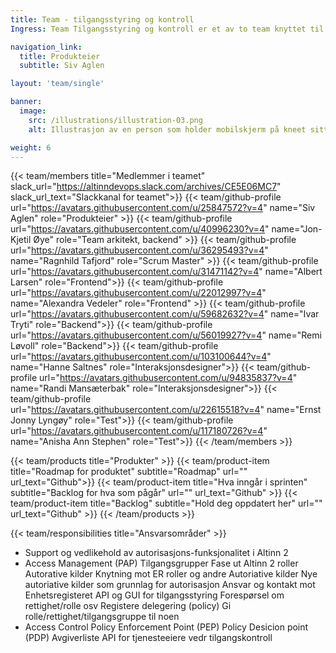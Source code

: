 ```yaml
---
title: Team - tilgangsstyring og kontroll
Ingress: Team Tilgangsstyring og kontroll er et av to team knyttet til Altinn autorisasjon som har hovedansvar alt rundt tilgangsstyring i Altinn 2 og Altinn 3

navigation_link:
  title: Produkteier
  subtitle: Siv Aglen

layout: 'team/single'

banner:
  image:
    src: /illustrations/illustration-03.png
    alt: Illustrasjon av en person som holder mobilskjerm på kneet sitt

weight: 6
---
```


{{< team/members title="Medlemmer i teamet" slack_url="https://altinndevops.slack.com/archives/CE5E06MC7" slack_url_text="Slackkanal for teamet">}}
{{< team/github-profile url="https://avatars.githubusercontent.com/u/25847572?v=4" name="Siv Aglen" role="Produkteier" >}}
{{< team/github-profile url="https://avatars.githubusercontent.com/u/40996230?v=4" name="Jon-Kjetil Øye" role="Team arkitekt, backend" >}}
{{< team/github-profile url="https://avatars.githubusercontent.com/u/36295493?v=4" name="Ragnhild Tafjord" role="Scrum Master" >}}
{{< team/github-profile url="https://avatars.githubusercontent.com/u/31471142?v=4" name="Albert Larsen" role="Frontend">}}
{{< team/github-profile url="https://avatars.githubusercontent.com/u/22012997?v=4" name="Alexandra Vedeler" role="Frontend" >}}
{{< team/github-profile url="https://avatars.githubusercontent.com/u/59682632?v=4" name="Ivar Tryti" role="Backend">}}
{{< team/github-profile url="https://avatars.githubusercontent.com/u/56019927?v=4" name="Remi Løvoll" role="Backend">}}
{{< team/github-profile url="https://avatars.githubusercontent.com/u/103100644?v=4" name="Hanne Saltnes" role="Interaksjonsdesigner">}}
{{< team/github-profile url="https://avatars.githubusercontent.com/u/94835837?v=4" name="Randi Mansæterbak" role="Interaksjonsdesigner">}}
{{< team/github-profile url="https://avatars.githubusercontent.com/u/22615518?v=4" name="Ernst Jonny Lyngøy" role="Test">}}
{{< team/github-profile url="https://avatars.githubusercontent.com/u/117180726?v=4" name="Anisha Ann Stephen" role="Test">}}
{{< /team/members >}}

{{< team/products title="Produkter" >}}
{{< team/product-item title="Roadmap for produktet" subtitle="Roadmap" url="" url_text="Github">}}
{{< team/product-item title="Hva inngår i sprinten" subtitle="Backlog for hva som pågår" url="" url_text="Github" >}}
{{< team/product-item title="Backlog" subtitle="Hold deg oppdatert her" url="" url_text="Github" >}}
{{< /team/products >}}

{{< team/responsibilities title="Ansvarsområder" >}}

- Support og vedlikehold av autorisasjons-funksjonalitet i Altinn 2
- Access Management (PAP)
    Tilgangsgrupper
        Fase ut Altinn 2 roller
    Autorative kilder
        Knytning mot ER roller og andre Autoriative kilder
        Nye autoriative kilder som grunnlag for autorisasjon
        Ansvar og kontakt mot Enhetsregisteret
    API og GUI for tilgangsstyring
    Forespørsel om rettighet/rolle osv
    Registere delegering (policy)
        Gi rolle/rettighet/tilgangsgruppe til noen
- Access Control
    Policy Enforcement Point  (PEP)
    Policy Desicion point (PDP)
    Avgiverliste
    API for tjenesteeiere vedr tilgangskontroll
